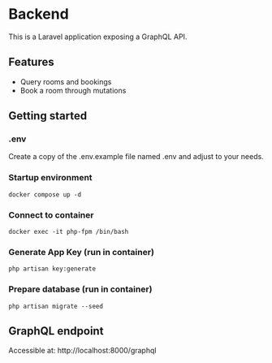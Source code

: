 # Backend

This is a Laravel application exposing a GraphQL API.

## Features

- Query rooms and bookings
- Book a room through mutations

## Getting started

### .env

Create a copy of the .env.example file named .env and adjust to your needs.

### Startup environment

```
docker compose up -d
```

### Connect to container

```
docker exec -it php-fpm /bin/bash
```

### Generate App Key (run in container)

```
php artisan key:generate
```

### Prepare database (run in container)

```
php artisan migrate --seed
```

## GraphQL endpoint

Accessible at: http://localhost:8000/graphql
